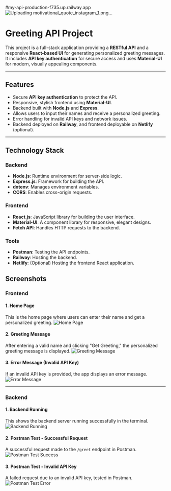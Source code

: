 #my-api-production-f735.up.railway.app
![Uploading motivational_quote_instagram_1.png…]()
# Greeting API Project
This project is a full-stack application providing a **RESTful API** and a responsive **React-based UI** for generating personalized greeting messages. It includes **API key authentication** for secure access and uses **Material-UI** for modern, visually appealing components.

---
## Features
- Secure **API key authentication** to protect the API.
- Responsive, stylish frontend using **Material-UI**.
- Backend built with **Node.js** and **Express**.
- Allows users to input their names and receive a personalized greeting.
- Error handling for invalid API keys and network issues.
- Backend deployed on **Railway**, and frontend deployable on **Netlify** (optional).

---

## Technology Stack

### Backend
- **Node.js**: Runtime environment for server-side logic.
- **Express.js**: Framework for building the API.
- **dotenv**: Manages environment variables.
- **CORS**: Enables cross-origin requests.

### Frontend
- **React.js**: JavaScript library for building the user interface.
- **Material-UI**: A component library for responsive, elegant designs.
- **Fetch API**: Handles HTTP requests to the backend.

### Tools
- **Postman**: Testing the API endpoints.
- **Railway**: Hosting the backend.
- **Netlify**: (Optional) Hosting the frontend React application.

## Screenshots

### **Frontend**

#### 1. Home Page
This is the home page where users can enter their name and get a personalized greeting.
![Home Page](./docs/screenshots/home-page.png)

#### 2. Greeting Message
After entering a valid name and clicking "Get Greeting," the personalized greeting message is displayed.
![Greeting Message](./docs/screenshots/greeting-message.png)

#### 3. Error Message (Invalid API Key)
If an invalid API key is provided, the app displays an error message.
![Error Message](./docs/screenshots/error-message.png)

---

### **Backend**

#### 1. Backend Running
This shows the backend server running successfully in the terminal.
![Backend Running](./docs/screenshots/backend-running.png)

#### 2. Postman Test - Successful Request
A successful request made to the `/greet` endpoint in Postman.
![Postman Test Success](./docs/screenshots/postman-success.png)

#### 3. Postman Test - Invalid API Key
A failed request due to an invalid API key, tested in Postman.
![Postman Test Error](./docs/screenshots/postman-error.png)

